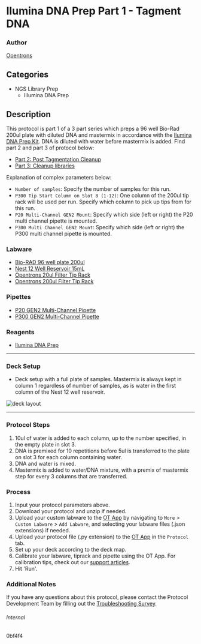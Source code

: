 # Ilumina DNA Prep Part 1 - Tagment DNA

### Author
[Opentrons](https://opentrons.com/)

## Categories
* NGS Library Prep
	* Illumina DNA Prep

## Description
This protocol is part 1 of a 3 part series which preps a 96 well Bio-Rad 200ul plate with diluted DNA and mastermix in accordance with the [Ilumina DNA Prep Kit](https://emea.support.illumina.com/content/dam/illumina-support/documents/documentation/chemistry_documentation/illumina_prep/illumina-dna-prep-reference-guide-1000000025416-09.pdf). DNA is diluted with water before mastermix is added. Find part 2 and part 3 of protocol below:

* [Part 2: Post Tagmentation Cleanup](https://protocols.opentrons.com/protocol/0bf4f4-pt2)
* [Part 3: Cleanup libraries](https://protocols.opentrons.com/protocol/0bf4f4-pt3)

Explanation of complex parameters below:
* `Number of samples`: Specify the number of samples for this run.
* `P300 Tip Start Column on Slot 8 (1-12)`: One column of the 200ul tip rack will be used per run. Specify which column to pick up tips from for this run.
* `P20 Multi-Channel GEN2 Mount`: Specify which side (left or right) the P20 multi channel pipette is mounted.
* `P300 Multi Channel GEN2 Mount`: Specify which side (left or right) the P300 multi channel pipette is mounted.


### Labware
* [Bio-RAD 96 well plate 200ul](https://labware.opentrons.com/biorad_96_wellplate_200ul_pcr?category=wellPlate)
* [Nest 12 Well Reservoir 15mL](https://shop.opentrons.com/collections/reservoirs/products/nest-12-well-reservoir-15-ml)
* [Opentrons 20ul Filter Tip Rack](https://shop.opentrons.com/collections/opentrons-tips/products/opentrons-20ul-filter-tips)
* [Opentrons 200ul Filter Tip Rack](https://shop.opentrons.com/collections/opentrons-tips/products/opentrons-200ul-filter-tips)

### Pipettes
* [P20 GEN2 Multi-Channel Pipette](https://shop.opentrons.com/collections/ot-2-robot/products/8-channel-electronic-pipette)
* [P300 GEN2 Multi-Channel Pipette](https://shop.opentrons.com/collections/ot-2-robot/products/8-channel-electronic-pipette)

### Reagents
* [Ilumina DNA Prep](https://emea.support.illumina.com/content/dam/illumina-support/documents/documentation/chemistry_documentation/illumina_prep/illumina-dna-prep-reference-guide-1000000025416-09.pdf)

---

### Deck Setup

* Deck setup with a full plate of samples. Mastermix is always kept in column 1 regardless of number of samples, as is water in the first column of the Nest 12 well reservoir.

![deck layout](https://opentrons-protocol-library-website.s3.amazonaws.com/custom-README-images/0bf4f4/pt1/Screen+Shot+2021-07-15+at+5.05.35+PM.png)

---

### Protocol Steps
1. 10ul of water is added to each column, up to the number specified, in the empty plate in slot 3.
2. DNA is premixed for 10 repetitions before 5ul is transferred to the plate on slot 3 for each column containing water.
3. DNA and water is mixed.
4. Mastermix is added to water/DNA mixture, with a premix of mastermix step for every 3 columns that are transferred.


### Process
1. Input your protocol parameters above.
2. Download your protocol and unzip if needed.
3. Upload your custom labware to the [OT App](https://opentrons.com/ot-app) by navigating to `More` > `Custom Labware` > `Add Labware`, and selecting your labware files (.json extensions) if needed.
4. Upload your protocol file (.py extension) to the [OT App](https://opentrons.com/ot-app) in the `Protocol` tab.
5. Set up your deck according to the deck map.
6. Calibrate your labware, tiprack and pipette using the OT App. For calibration tips, check out our [support articles](https://support.opentrons.com/en/collections/1559720-guide-for-getting-started-with-the-ot-2).
7. Hit 'Run'.

### Additional Notes
If you have any questions about this protocol, please contact the Protocol Development Team by filling out the [Troubleshooting Survey](https://protocol-troubleshooting.paperform.co/).

###### Internal
0bf4f4
